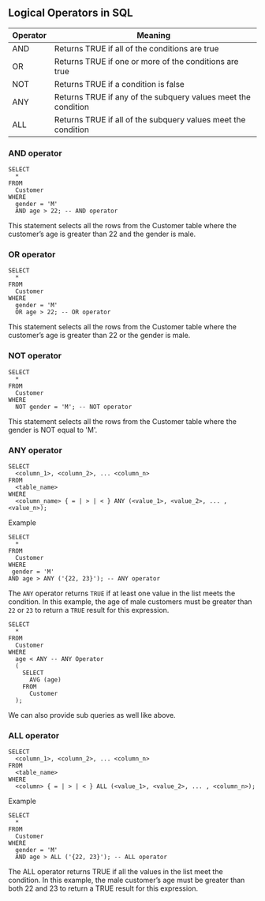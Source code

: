## Logical Operators in SQL


| Operator | Meaning |
|----------|---------|
| AND      | Returns TRUE if all of the conditions are true |
| OR       | Returns TRUE if one or more of the conditions are true |
| NOT      | Returns TRUE if a condition is false |
| ANY      | Returns TRUE if any of the subquery values meet the condition |
| ALL      | Returns TRUE if all of the subquery values meet the condition |

### AND operator

```
SELECT
  *
FROM
  Customer
WHERE
  gender = 'M'
  AND age > 22; -- AND operator
```
This statement selects all the rows from the Customer table where the customer’s age is greater than 22 and the gender is male.


### OR operator

```
SELECT
  *
FROM
  Customer
WHERE
  gender = 'M'
  OR age > 22; -- OR operator
```
This statement selects all the rows from the Customer table where the customer’s age is greater than 22 or the gender is male.

### NOT operator

```
SELECT
  *
FROM
  Customer
WHERE
  NOT gender = 'M'; -- NOT operator
```

This statement selects all the rows from the Customer table where the gender is NOT equal to 'M'.

### ANY operator

```
SELECT
  <column_1>, <column_2>, ... <column_n>
FROM
  <table_name>
WHERE
  <column_name> { = | > | < } ANY (<value_1>, <value_2>, ... , <value_n>);
```

Example

```
SELECT
  *
FROM
  Customer
WHERE
 gender = 'M'
AND age > ANY ('{22, 23}'); -- ANY operator
```
The `ANY` operator returns `TRUE` if at least one value in the list meets the condition. In this example, the age of male customers must be greater than `22` or `23` to return a `TRUE` result for this expression.

```
SELECT
  *
FROM
  Customer
WHERE
  age < ANY -- ANY Operator
  ( 
    SELECT
      AVG (age)
    FROM
      Customer
  );
```

We can also provide sub queries as well like above.


### ALL operator

```
SELECT
  <column_1>, <column_2>, ... <column_n>
FROM
  <table_name>
WHERE
  <column> { = | > | < } ALL (<value_1>, <value_2>, ... , <column_n>);
```

Example

```
SELECT
  *
FROM
  Customer
WHERE
  gender = 'M'
  AND age > ALL ('{22, 23}'); -- ALL operator

```

The ALL operator returns TRUE if all the values in the list meet the condition. In this example, the male customer’s age must be greater than both 22 and 23 to return a TRUE result for this expression.


